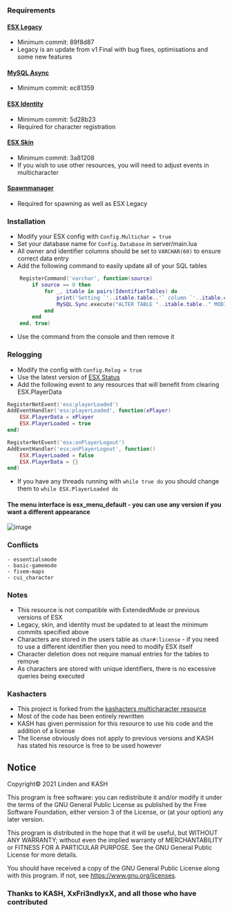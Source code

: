 ### Requirements
#### [ESX Legacy](https://github.com/esx-framework/es_extended/tree/legacy)
- Minimum commit: 89f8d87
- Legacy is an update from v1 Final with bug fixes, optimisations and some new features
#### [MySQL Async](https://github.com/brouznouf/fivem-mysql-async/releases/tag/3.3.2)
- Minimum commit:  ec81359
#### [ESX Identity](https://github.com/esx-framework/esx_identity)
- Minimum commit: 5d28b23
- Required for character registration
#### [ESX Skin](https://github.com/esx-framework/esx_skin)
- Minimum commit: 3a81208
- If you wish to use other resources, you will need to adjust events in multicharacter
#### [Spawnmanager](https://github.com/citizenfx/cfx-server-data/tree/master/resources/%5Bmanagers%5D/spawnmanager)
- Required for spawning as well as ESX Legacy

### Installation
- Modify your ESX config with `Config.Multichar = true`
- Set your database name for `Config.Database` in server/main.lua
- All owner and identifier columns should be set to `VARCHAR(60)` to ensure correct data entry
- Add the following command to easily update all of your SQL tables

```lua
	RegisterCommand('varchar', function(source)
		if source == 0 then
			for _, itable in pairs(IdentifierTables) do
				print('Setting `'..itable.table..'` column `'..itable.column..'` to VARCHAR(60)')
				MySQL.Sync.execute("ALTER TABLE "..itable.table.." MODIFY COLUMN "..itable.column.." VARCHAR(60)", {})
			end
		end
	end, true)
```
- Use the command from the console and then remove it
### Relogging
- Modify the config with `Config.Relog = true`
- Use the latest version of [ESX Status](https://github.com/esx-framework/esx_status)
- Add the following event to any resources that will benefit from clearing ESX.PlayerData

```lua
RegisterNetEvent('esx:playerLoaded')
AddEventHandler('esx:playerLoaded', function(xPlayer)
	ESX.PlayerData = xPlayer
 	ESX.PlayerLoaded = true
end)

RegisterNetEvent('esx:onPlayerLogout')
AddEventHandler('esx:onPlayerLogout', function()
	ESX.PlayerLoaded = false
	ESX.PlayerData = {}
end)
```
- If you have any threads running with `while true do` you should change them to `while ESX.PlayerLoaded do`

#### The menu interface is esx_menu_default - you can use any version if you want a different appearance
![image](https://user-images.githubusercontent.com/65407488/119010385-592a8c80-b9d7-11eb-9aa1-eb7051004843.png)

### Conflicts
	- essentialsmode
	- basic-gamemode
	- fivem-maps
	- cui_character

### Notes
- This resource is not compatible with ExtendedMode or previous versions of ESX
- Legacy, skin, and identity must be updated to at least the minimum commits specified above
- Characters are stored in the users table as `char#:license` - if you need to use a different identifier then you need to modify ESX itself
- Character deletion does not require manual entries for the tables to remove
- As characters are stored with unique identifiers, there is no excessive queries being executed
	
### Kashacters
- This project is forked from the [kashacters multicharacter resource](https://github.com/FiveEYZ/esx_kashacter)
- Most of the code has been entirely rewritten
- KASH has given permission for this resource to use his code and the addition of a license
- The license obviously does not apply to previous versions and KASH has stated his resource is free to be used however



## Notice
Copyright© 2021 Linden and KASH

This program is free software: you can redistribute it and/or modify
it under the terms of the GNU General Public License as published by
the Free Software Foundation, either version 3 of the License, or
(at your option) any later version.

This program is distributed in the hope that it will be useful,
but WITHOUT ANY WARRANTY; without even the implied warranty of
MERCHANTABILITY or FITNESS FOR A PARTICULAR PURPOSE.  See the
GNU General Public License for more details.

You should have received a copy of the GNU General Public License
along with this program.  If not, see https://www.gnu.org/licenses.


### Thanks to KASH, XxFri3ndlyxX, and all those who have contributed
